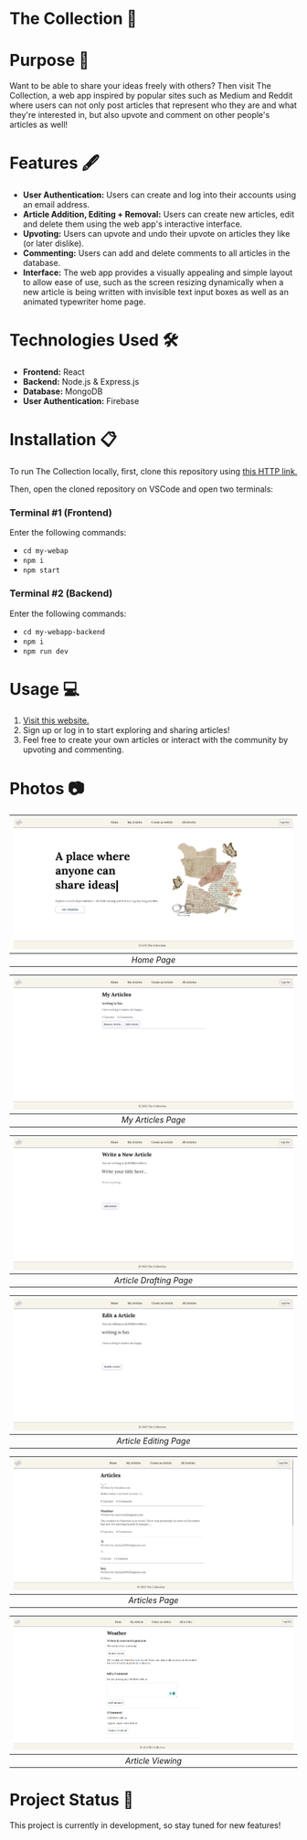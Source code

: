# The Collection 📖

# Purpose 📝
Want to be able to share your ideas freely with others? Then visit The Collection, a web app inspired by popular sites such as Medium and Reddit where users can not only post articles that represent who they are and what they're interested in, but also upvote and comment on other people's articles as well!

# Features 🖋️
- **User Authentication:** Users can create and log into their accounts using an email address.
- **Article Addition, Editing + Removal:** Users can create new articles, edit and delete them using the web app's interactive interface.
- **Upvoting:** Users can upvote and undo their upvote on articles they like (or later dislike).
- **Commenting:** Users can add and delete comments to all articles in the database.
- **Interface:** The web app provides a visually appealing and simple layout to allow ease of use, such as the screen resizing dynamically when a new article is being written with invisible text input boxes as well as an animated typewriter home page. 

# Technologies Used 🛠️
- **Frontend:** React
- **Backend:** Node.js & Express.js
- **Database:** MongoDB
- **User Authentication:** Firebase

# Installation 📋
To run The Collection locally, first, clone this repository using [this HTTP link.](https://github.com/Skylarrji/the-collection.git)

Then, open the cloned repository on VSCode and open two terminals:

### Terminal #1 (Frontend)
Enter the following commands:
- `cd my-webap`
- `npm i` 
- `npm start`

### Terminal #2 (Backend)
Enter the following commands:
- `cd my-webapp-backend` 
- `npm i` 
- `npm run dev`

# Usage 💻
1. [Visit this website.](the-collection-m5s0.onrender.com/)
2. Sign up or log in to start exploring and sharing articles!
3. Feel free to create your own articles or interact with the community by upvoting and commenting.

# Photos 📷
| ![Home Page](image-4.png) |
|:--:| 
| *Home Page* |

| ![My Articles Page](image-5.png) |
|:--:| 
| *My Articles Page* |

| ![Article Drafting Page](image.png) |
|:--:| 
| *Article Drafting Page* |

| ![Article Editing Page](image-3.png) |
|:--:| 
| *Article Editing Page* |

| ![Articles Page](image-1.png) |
|:--:| 
| *Articles Page* |

| ![Article Viewing](image-2.png) |
|:--:| 
| *Article Viewing* |

# Project Status 🚧
This project is currently in development, so stay tuned for new features!
